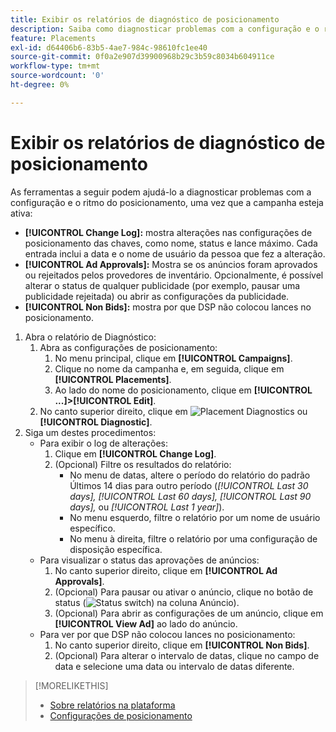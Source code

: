 ```yaml
---
title: Exibir os relatórios de diagnóstico de posicionamento
description: Saiba como diagnosticar problemas com a configuração e o ritmo do posicionamento.
feature: Placements
exl-id: d64406b6-83b5-4ae7-984c-98610fc1ee40
source-git-commit: 0f0a2e907d39900968b29c3b59c8034b604911ce
workflow-type: tm+mt
source-wordcount: '0'
ht-degree: 0%

---
```


# Exibir os relatórios de diagnóstico de posicionamento

<!-- Does this really belong in the Campaign Management > Reports section or in the Placements section? -->

As ferramentas a seguir podem ajudá-lo a diagnosticar problemas com a configuração e o ritmo do posicionamento, uma vez que a campanha esteja ativa:

* **[!UICONTROL Change Log]:** mostra alterações nas configurações de posicionamento das chaves, como nome, status e lance máximo. Cada entrada inclui a data e o nome de usuário da pessoa que fez a alteração.
* **[!UICONTROL Ad Approvals]:** Mostra se os anúncios foram aprovados ou rejeitados pelos provedores de inventário. Opcionalmente, é possível alterar o status de qualquer publicidade (por exemplo, pausar uma publicidade rejeitada) ou abrir as configurações da publicidade.
* **[!UICONTROL Non Bids]:** mostra por que DSP não colocou lances no posicionamento.

1. Abra o relatório de Diagnóstico:
   1. Abra as configurações de posicionamento:
      1. No menu principal, clique em **[!UICONTROL Campaigns]**.
      1. Clique no nome da campanha e, em seguida, clique em **[!UICONTROL Placements]**.
      1. Ao lado do nome do posicionamento, clique em **[!UICONTROL ...]>[!UICONTROL Edit]**.
   1. No canto superior direito, clique em ![Placement Diagnostics](/help/dsp/assets/placement-diagnostics.png) ou **[!UICONTROL Diagnostic]**.
1. Siga um destes procedimentos:
   * Para exibir o log de alterações:
      1. Clique em **[!UICONTROL Change Log]**.
      1. (Opcional) Filtre os resultados do relatório:
         * No menu de datas, altere o período do relatório do padrão Últimos 14 dias para outro período (*[!UICONTROL Last 30 days],* *[!UICONTROL Last 60 days],* *[!UICONTROL Last 90 days],* ou *[!UICONTROL Last 1 year]*).
         * No menu esquerdo, filtre o relatório por um nome de usuário específico.
         * No menu à direita, filtre o relatório por uma configuração de disposição específica.
   * Para visualizar o status das aprovações de anúncios:
      1. No canto superior direito, clique em **[!UICONTROL Ad Approvals]**.
      1. (Opcional) Para pausar ou ativar o anúncio, clique no botão de status (![Status switch](/help/dsp/assets/status-switch.png)) na coluna Anúncio).
      1. (Opcional) Para abrir as configurações de um anúncio, clique em **[!UICONTROL View Ad]** ao lado do anúncio.
   * Para ver por que DSP não colocou lances no posicionamento:
      1. No canto superior direito, clique em **[!UICONTROL Non Bids]**.
      1. (Opcional) Para alterar o intervalo de datas, clique no campo de data e selecione uma data ou intervalo de datas diferente.

<!-- Later, add link to >* Definitions for NBRs (Reading No Bid Reports (NBRs)) -->

>[!MORELIKETHIS]
>
>* [Sobre relatórios na plataforma](campaign-reports-about.md)
>* [Configurações de posicionamento](/help/dsp/campaign-management/placements/placement-settings.md)

